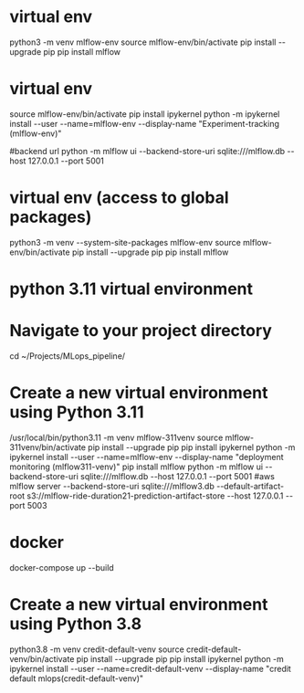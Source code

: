 # virtual env
python3 -m venv mlflow-env
source mlflow-env/bin/activate
pip install --upgrade pip
pip install mlflow

# virtual env 
source mlflow-env/bin/activate
pip install ipykernel
python -m ipykernel install --user --name=mlflow-env --display-name "Experiment-tracking (mlflow-env)"

#backend url
python -m mlflow ui --backend-store-uri sqlite:///mlflow.db --host 127.0.0.1 --port 5001

# virtual env (access to global packages)
python3 -m venv --system-site-packages mlflow-env
source mlflow-env/bin/activate
pip install --upgrade pip
pip install mlflow

# python 3.11 virtual environment
# Navigate to your project directory
cd ~/Projects/MLops_pipeline/

# Create a new virtual environment using Python 3.11
/usr/local/bin/python3.11 -m venv mlflow-311venv
source mlflow-311venv/bin/activate
pip install --upgrade pip
pip install ipykernel
python -m ipykernel install --user --name=mlflow-env --display-name "deployment monitoring (mlflow311-venv)"
pip install mlflow
python -m mlflow ui --backend-store-uri sqlite:///mlflow.db --host 127.0.0.1 --port 5001
#aws mlflow server --backend-store-uri sqlite:///mlflow3.db --default-artifact-root s3://mlflow-ride-duration21-prediction-artifact-store --host 127.0.0.1 --port 5003

# docker
docker-compose up --build

# Create a new virtual environment using Python 3.8
python3.8 -m venv credit-default-venv
source credit-default-venv/bin/activate
pip install --upgrade pip
pip install ipykernel
python -m ipykernel install --user --name=credit-default-venv --display-name "credit default mlops(credit-default-venv)"